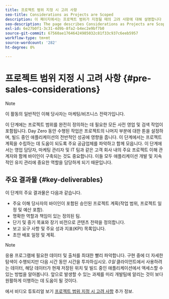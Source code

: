 ```yaml
---
title: 프로젝트 범위 지정 시 고려 사항
seo-title: Considerations as Projects are Scoped
description: 이 페이지에서는 프로젝트 범위가 지정될 때의 고려 사항에 대해 설명합니다
seo-description: The page describes Considerations as Projects are Scoped
exl-id: 6e27b0f1-3c31-4d9b-8fa2-b4ec2e9bf7b0
source-git-commit: 67560ae17646424985032c81f33c937c6eeb5957
workflow-type: tm+mt
source-wordcount: '282'
ht-degree: 0%

---
```


# 프로젝트 범위 지정 시 고려 사항 {#pre-sales-considerations}

>[!NOTE]
>이 활동의 일반적인 이해 당사자는 마케팅/비즈니스 전략가입니다.

이 단계에는 프로젝트 범위를 완전히 정의하는 데 필요한 모든 사전 영업 및 검색 작업이 포함됩니다. Day Zero 동안 수행된 작업은 프로젝트의 나머지 부분에 대한 톤을 설정하며, 빌드 중인 애플리케이션의 전반적인 성공에 영향을 줍니다.
이 단계에서는 프로젝트 계획을 수립하는 데 도움이 되도록 주요 공급업체를 파악하고 함께 모읍니다. 이 단계에서는 영업 담당자, 마케팅 관리자 및 IT 팀과 같은 고객 회사 내의 주요 프로젝트 이해 관계자와 함께 바이인이 구축되는 것도 중요합니다. 이들 모두 애플리케이션 개발 및 지속적인 유지 관리에 중요한 역할을 담당하게 되기 때문입니다.

## 주요 결과물 {#key-deliverables}

이 단계의 주요 결과물은 다음과 같습니다.

* 주요 이해 당사자의 바이인이 포함된 승인된 프로젝트 계획(작업 범위, 프로젝트 일정 및 예산 포함).
* 명확한 역할과 책임이 있는 정의된 팀.
* 단기 및 중기 목표와 장기 비전으로 콘텐츠 전략을 정의합니다.
* 보고 요구 사항 및 주요 성과 지표(KPI) 목록입니다.
* 초안 배포 일정 및 계획.

>[!NOTE]
>
>응용 프로그램에 필요한 데이터 및 출처를 최대한 빨리 파악합니다. 구현 중에 더 자세한 탐색이 수행되지만 다음 시간 동안 시간을 투자하십시오. *0일* 클라이언트에서 사용하려는 데이터, 해당 데이터가 현재 저장된 위치 및 빌드 중인 애플리케이션에서 액세스할 수 있는 방법을 알아봅니다. 앞으로 발생할 수 있는 과제를 미리 개발팀에 알리는 것이 보다 원활하게 이행하는 데 도움이 될 것이다.

에서 비디오 튜토리얼 보기 [프로젝트 범위 지정 시 고려 사항](https://helpx.adobe.com/experience-manager/6-5/screens/using/project-considerations.html) 추가 정보.
